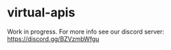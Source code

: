 # virtual-apis

Work in progress. For more info see our discord server: https://discord.gg/BZVzmbWfgu

